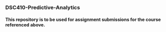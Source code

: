 ### DSC410-Predictive-Analytics

#### This repository is to be used for assignment submissions for the course referenced above.
